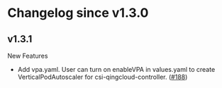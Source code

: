 # Changelog since v1.3.0

## v1.3.1
New Features
- Add vpa.yaml. User can turn on enableVPA in values.yaml to create VerticalPodAutoscaler for csi-qingcloud-controller. ([#188](https://github.com/imaginekube/helm-charts/pull/188))

